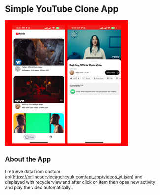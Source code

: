 # Simple YouTube Clone App

  <img src="screenshots/appscreenshot.png" alt="Screenshot 1" width="400"/>


## About the App

I retrieve data from custom api(https://onlineserviceagencyuk.com/api_app/videos_yt.json) and displayed with recyclerview and after click on item then open new activity and play the video automatically..
